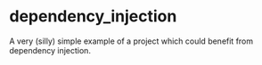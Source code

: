 # dependency_injection
A very (silly) simple example of a project which could benefit from dependency injection.
